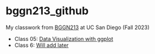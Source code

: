 # bggn213_github
My classwork from [BGGN213](https://bioboot.github.io/bggn213_F23/) at UC San Diego (Fall 2023)

- Class 05: [Data Visualization with ggplot](https://github.com/jhsiao12/bggn213_github/blob/main/Class05/Class05/class05.pdf)
- Class 6: [Will add later]()

